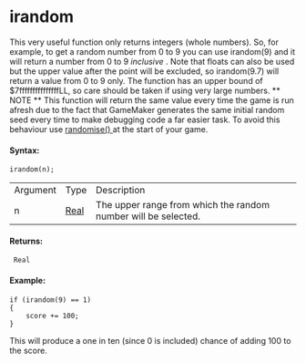 # irandom

This very useful function only returns integers (whole numbers). So, for
example, to get a random number from 0 to 9 you can use irandom(9) and
it will return a number from 0 to 9 *inclusive* . Note that floats can
also be used but the upper value after the point will be excluded, so
irandom(9.7) will return a value from 0 to 9 only. The function has an
upper bound of $7fffffffffffffffLL, so care should be taken if using
very large numbers. ** NOTE ** This function will return the same value
every time the game is run afresh due to the fact that GameMaker
generates the same initial random seed every time to make debugging code
a far easier task. To avoid this behaviour use [ randomise()
](randomise) at the start of your game.

#### Syntax:

``` gml
irandom(n);
```

|          |                                                                         |                                                                |
|----------|-------------------------------------------------------------------------|----------------------------------------------------------------|
| Argument | Type                                                                    | Description                                                    |
| n        |  [Real](../../../../../GameMaker_Language/GML_Overview/Data_Types)  | The upper range from which the random number will be selected. |

#### Returns:

``` gml
 Real
```

#### Example:

``` gml
if (irandom(9) == 1)
{
    score += 100;
}
```

This will produce a one in ten (since 0 is included) chance of adding
100 to the score.
